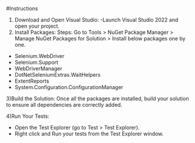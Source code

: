 #Instructions
1) Download and Open Visual Studio:
   -Launch Visual Studio 2022 and open your project.
2) Install Packages:
   Steps: Go to Tools > NuGet Package Manager > Manage NuGet Packages for Solution > Install below packages one by one.
- Selenium.WebDriver
- Selenium.Support
- WebDriverManager
- DotNetSeleniumExtras.WaitHelpers
- ExtentReports
- System.Configuration.ConfigurationManager

3)Build the Solution:
Once all the packages are installed, build your solution to ensure all dependencies are correctly added.

4)Run Your Tests:
- Open the Test Explorer (go to Test > Test Explorer).
- Right click and Run your tests from the Test Explorer window.
